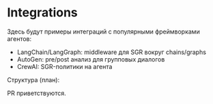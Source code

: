 # Integrations

Здесь будут примеры интеграций с популярными фреймворками агентов:

- LangChain/LangGraph: middleware для SGR вокруг chains/graphs
- AutoGen: pre/post анализ для групповых диалогов
- CrewAI: SGR-политики на агента

Структура (план):



PR приветствуются.
